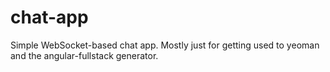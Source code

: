 # chat-app
Simple WebSocket-based chat app. Mostly just for getting used to yeoman and the angular-fullstack generator.
